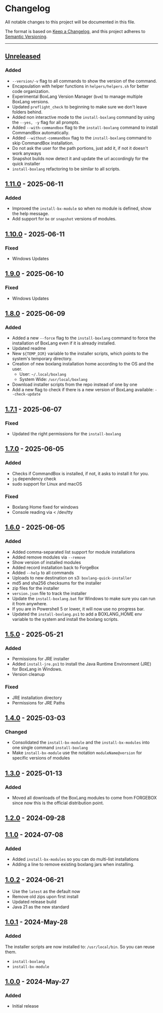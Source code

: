 # Changelog

All notable changes to this project will be documented in this file.

The format is based on [Keep a Changelog](https://keepachangelog.com/en/1.0.0/),
and this project adheres to [Semantic Versioning](https://semver.org/spec/v2.0.0.html).

* * *

## [Unreleased]

### Added

- `--version/-v` flag to all commands to show the version of the command.
- Encapsulation with helper functions in `helpers/helpers.sh` for better code organization.
- Experimental BoxLang Version Manager (`bvm`) to manage multiple BoxLang versions.
- Updated `preflight_check` to beginning to make sure we don't leave folders behind.
- Added non interactive mode to the `install-boxlang` command by using the `--yes, -y` flag for all prompts.
- Added `--with-commandbox` flag to the `install-boxlang` command to install CommandBox automatically.
- Added `--without-commandbox` flag to the `install-boxlang` command to skip CommandBox installation.
- Do not ask the user for the path portions, just add it, if not it doesn't work anyways
- Snapshot builds now detect it and update the url accordingly for the quick installer
- `install-boxlang` refactoring to be similar to all scripts.

## [1.11.0] - 2025-06-11

### Added

- Improved the `install-bx-module` so when no module is defined, show the help message.
- Add support for `be` or `snapshot` versions of modules.

## [1.10.0] - 2025-06-11

### Fixed

- Windows Updates

## [1.9.0] - 2025-06-10

### Fixed

- Windows Updates

## [1.8.0] - 2025-06-09

### Added

- Added a new `--force` flag to the `install-boxlang` command to force the installation of BoxLang even if it is already installed.
- Updated readme
- New `${TEMP_DIR}` variable to the installer scripts, which points to the system's temporary directory.
- Creation of new boxlang installation home according to the OS and the user.
  - User: `~/.local/boxlang`
  - System Wide: `/usr/local/boxlang`
- Download installer scripts from the repo instead of one by one
- Add a new flag to check if there is a new version of BoxLang available: `--check-update`

## [1.7.1] - 2025-06-07

### Fixed

- Updated the right permissions for the `install-boxlang`

## [1.7.0] - 2025-06-05

### Added

- Checks if CommandBox is installed, if not, it asks to install it for you.
- `jq` dependency check
- sudo support for Linux and macOS

### Fixed

- Boxlang Home fixed for windows
- Console reading via &lt; /dev/tty

## [1.6.0] - 2025-06-05

### Added

- Added comma-separated list support for module installations
- Added remove modules via `--remove`
- Show version of installed modules
- Added record installation back to ForgeBox
- Added `--help` to all commands
- Uploads to new destination on s3: `boxlang-quick-installer`
- md5 and sha256 checksums for the installer
- zip files for the installer
- `version.json` file to track the installer
- Update the `install-boxlang.bat` for Windows to make sure you can run it from anywhere.
- If you are in Powershell 5 or lower, it will now use no progress bar.
- Updated the `install-boxlang.ps1` to add a BOXLANG_HOME env variable to the system and install the boxlang scripts.

## [1.5.0] - 2025-05-21

### Added

- Permissions for JRE installer
- Added `install-jre.ps1` to install the Java Runtime Environment (JRE) for BoxLang in Windows.
- Version cleanup

### Fixed

- JRE installation directory
- Permissions for JRE Paths

## [1.4.0] - 2025-03-03

### Changed

- Consolidated the `install-bx-module` and the `install-bx-modules` into one single command `install-boxlang`
- Make `install-bx-module` use the notation `moduleName@version` for specific versions of modules

## [1.3.0] - 2025-01-13

### Added

- Moved all downloads of the BoxLang modules to come from FORGEBOX since now this is the official distribution point.

## [1.2.0] - 2024-09-28

## [1.1.0] - 2024-07-08

### Added

- Added `install-bx-modules` so you can do multi-list installations
- Adding a line to remove existing boxlang jars when installing.

## [1.0.2] - 2024-06-21

- Use the `latest` as the default now
- Remove old zips upon first install
- Updated release build
- Java 21 as the new standard

## [1.0.1] - 2024-May-28

### Added

The installer scripts are now installed to: `/usr/local/bin`. So you can reuse them.

- `install-boxlang`
- `install-bx-module`

## [1.0.0] - 2024-May-27

### Added

- Initial release

[Unreleased]: https://github.com/ortus-boxlang/boxlang-quick-installer/compare/v1.11.0...HEAD

[1.11.0]: https://github.com/ortus-boxlang/boxlang-quick-installer/compare/v1.10.0...v1.11.0

[1.10.0]: https://github.com/ortus-boxlang/boxlang-quick-installer/compare/v1.9.0...v1.10.0

[1.9.0]: https://github.com/ortus-boxlang/boxlang-quick-installer/compare/v1.8.0...v1.9.0

[1.8.0]: https://github.com/ortus-boxlang/boxlang-quick-installer/compare/v1.7.1...v1.8.0

[1.7.1]: https://github.com/ortus-boxlang/boxlang-quick-installer/compare/v1.7.0...v1.7.1

[1.7.0]: https://github.com/ortus-boxlang/boxlang-quick-installer/compare/v1.6.0...v1.7.0

[1.6.0]: https://github.com/ortus-boxlang/boxlang-quick-installer/compare/v1.5.0...v1.6.0

[1.5.0]: https://github.com/ortus-boxlang/boxlang-quick-installer/compare/v1.4.0...v1.5.0

[1.4.0]: https://github.com/ortus-boxlang/boxlang-quick-installer/compare/v1.4.0...v1.4.0

[1.3.0]: https://github.com/ortus-boxlang/boxlang-quick-installer/compare/v1.3.0...v1.3.0

[1.2.0]: https://github.com/ortus-boxlang/boxlang-quick-installer/compare/v1.2.0...v1.2.0

[1.1.0]: https://github.com/ortus-boxlang/boxlang-quick-installer/compare/v1.0.2...v1.1.0

[1.0.2]: https://github.com/ortus-boxlang/boxlang-quick-installer/compare/v1.0.2...v1.0.2

[1.0.1]: https://github.com/ortus-boxlang/boxlang-quick-installer/compare/v1.0.0...v1.0.1

[1.0.0]: https://github.com/ortus-boxlang/boxlang-quick-installer/compare/eca6d7845aca8001a5a58d405135f7267887ede3...v1.0.0

